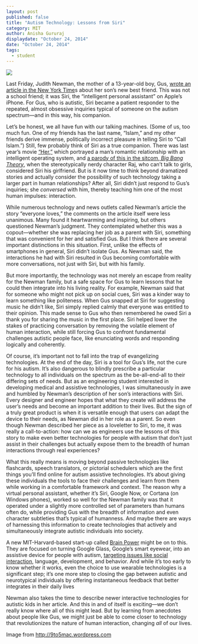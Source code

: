 ```yaml
---
layout: post
published: false
title: "Autism Technology: Lessons from Siri"
category: MIT
author: Anisha Gururaj
displaydate: "October 24, 2014"
date: "October 24, 2014"
tags: 
  - student
---
```


![](http://9to5mac.files.wordpress.com/2011/10/siri-answers-will-you-marry-me.jpg)

Last Friday, Judith Newman, the mother of a 13-year-old boy, Gus, [wrote an article in the New York Time](http://www.nytimes.com/2014/10/19/fashion/how-apples-siri-became-one-autistic-boys-bff.html)s about her son’s new best friend. This was not a school friend; it was Siri, the “intelligent personal assistant” on Apple’s iPhone. For Gus, who is autistic, Siri became a patient responder to the repeated, almost obsessive inquiries typical of someone on the autism spectrum—and in this way, his companion.

Let’s be honest, we all have fun with our talking machines. (Some of us, too much fun. One of my friends has the last name, “Islam,” and my other friends derive immense, politically incorrect pleasure in telling Siri to “Call Islam.”) Still, few probably think of Siri as a true companion. There was last year’s movie [“Her,”](http://www.herthemovie.com/#/home) which portrayed a man’s romantic relationship with an intelligent operating system, and [a parody of this in the sitcom, _Big Bang Theory_,](https://www.youtube.com/watch?v=vti6yzyuy1I) when the stereotypically nerdy character Raj, who can’t talk to girls, considered Siri his girlfriend. But is it now time to think beyond dramatized stories and actually consider the possibility of such technology taking a larger part in human relationships? After all, Siri didn’t just respond to Gus’s inquiries; she _conversed_ with him, thereby teaching him one of the most human impulses: interaction. 

While numerous technology and news outlets called Newman’s article the story “everyone loves,” the comments on the article itself were less unanimous. Many found it heartwarming and inspiring, but others questioned Newman’s judgment. They contemplated whether this was a copout—whether she was replacing her job as a parent with Siri, something that was convenient for her and satisfied Gus. But I think there are several important distinctions in this situation. First, unlike the effects of smartphones in general, Siri didn’t isolate Gus. As Newman said, the interactions he had with Siri resulted in Gus becoming comfortable with more conversations, not just with Siri, but with his family. 

But more importantly, the technology was not merely an escape from reality for the Newman family, but a safe space for Gus to learn lessons that he could then integrate into his living reality. For example, Newman said that for someone who might not pick up on social cues, Siri was a kinder way to learn something like politeness. When Gus snapped at Siri for suggesting music he didn’t like, Siri simply replied calmly that everyone was entitled to their opinion. This made sense to Gus who then remembered he owed Siri a thank you for sharing the music in the first place. Siri helped lower the stakes of practicing conversation by removing the volatile element of human interaction, while still forcing Gus to confront fundamental challenges autistic people face, like enunciating words and responding logically and coherently. 

Of course, it’s important not to fall into the trap of evangelizing technologies. At the end of the day, Siri is a tool for Gus’s life, not the cure for his autism. It’s also dangerous to blindly prescribe a particular technology to all individuals on the spectrum as the be-all-end-all to their differing sets of needs. But as an engineering student interested in developing medical and assistive technologies, I was simultaneously in awe and humbled by Newman’s description of her son’s interactions with Siri. Every designer and engineer hopes that what they create will address the user’s needs and become an important addition to their lives. But the sign of a truly great product is when it is versatile enough that users can adapt the device to their needs, as Newman did in her role as a parent. So even though Newman described her piece as a loveletter to Siri, to me, it was really a call-to-action: how can we as engineers use the lessons of this story to make even better technologies for people with autism that don’t just assist in their challenges but actually expose them to the breadth of human interactions through real experiences?

What this really means is moving beyond passive technologies like flashcards, speech translators, or pictorial schedulers which are the first things you’ll find online for autism assistive technologies. It’s about giving these individuals the tools to face their challenges and learn from them while working in a comfortable framework and context. The reason why a virtual personal assistant, whether it’s Siri, Google Now, or Cortana (on Windows phones), worked so well for the Newman family was that it operated under a slightly more controlled set of parameters than humans often do, while providing Gus with the breadth of information and even character subtleties that’s typical of humanness. And maybe there are ways of harnessing this information to create technologies that actively and simultaneously integrate autistic individuals into society. 

A new MIT-Harvard-based start-up called [Brain Power](http://brain-power.com) might be on to this. They are focused on turning Google Glass, Google’s smart eyewear, into an assistive device for people with autism, [targeting issues like social interaction,](http://www.autismspeaks.org/news/news-item/google-glass-app-reads-emotions-may-benefit-some-autism) language, development, and behavior. And while it’s too early to know whether it works, even the choice to use wearable technologies is a significant step; it’s one more step to closing the gap between autistic and neurotypical individuals by offering instantaneous feedback that better integrates in their daily lives 

Newman also takes the time to describe newer interactive technologies for autistic kids in her article. And this in and of itself is exciting—we don’t really know where all of this might lead. But by learning from anecdotes about people like Gus, we might just be able to come closer to technology that revolutionizes the nature of human interaction, changing _all_ of our lives.

Image from http://9to5mac.wordpress.com





